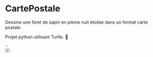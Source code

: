 # CartePostale
Dessine une foret de sapin en pleine nuit étoilée dans un format carte postale.

Projet python utilisant Turtle. 🐢

```
✨
🌲🌲
```
